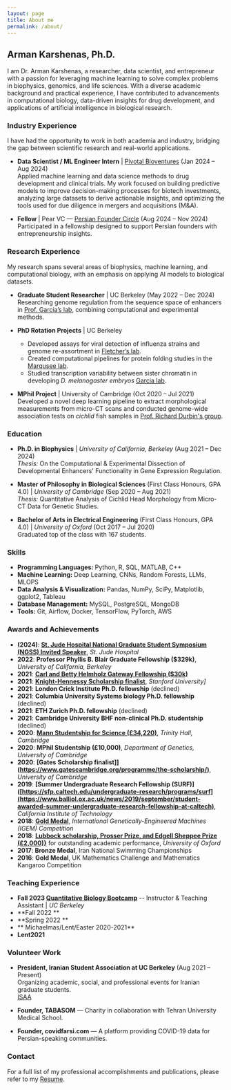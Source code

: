```yaml
---
layout: page
title: About me
permalink: /about/
---
```


## Arman Karshenas, Ph.D.

I am Dr. Arman Karshenas, a researcher, data scientist, and entrepreneur with a passion for leveraging machine learning to solve complex problems in biophysics, genomics, and life sciences. With a diverse academic background and practical experience, I have contributed to advancements in computational biology, data-driven insights for drug development, and applications of artificial intelligence in biological research.

### Industry Experience

I have had the opportunity to work in both academia and industry, bridging the gap between scientific research and real-world applications.

- **Data Scientist / ML Engineer Intern** | [Pivotal Bioventures](https://www.pivotalbioventures.com) (Jan 2024 – Aug 2024)  
  Applied machine learning and data science methods to drug development and clinical trials. My work focused on building predictive models to improve decision-making processes for biotech investments, analyzing large datasets to derive actionable insights, and optimizing the tools used for due diligence in mergers and acquisitions (M&A).
  

- **Fellow** | Pear VC — [Persian Founder Circle](https://pear.vc/communities/persian-founder-circles/) (Aug 2024 – Nov 2024)  
  Participated in a fellowship designed to support Persian founders with entrepreneurship insights.

### Research Experience

My research spans several areas of biophysics, machine learning, and computational biology, with an emphasis on applying AI models to biological datasets.

- **Graduate Student Researcher** | UC Berkeley (May 2022 – Dec 2024)  
  Researching genome regulation from the sequence space of enhancers in [Prof. Garcia’s lab](http://garcialab.berkeley.edu), combining computational and experimental methods.  

- **PhD Rotation Projects** | UC Berkeley  
  - Developed assays for viral detection of influenza strains and genome re-assortment in [Fletcher’s lab](https://fletchlab.berkeley.edu).  
  - Created computational pipelines for protein folding studies in the [Marqusee lab](https://zebra.berkeley.edu).  
  - Studied transcription variability between sister chromatin in developing *D. melanogaster embryos* [Garcia lab](http://garcialab.berkeley.edu).

- **MPhil Project** | University of Cambridge (Oct 2020 – Jul 2021)  
  Developed a novel deep learning pipeline to extract morphological measurements from micro-CT scans and conducted
genome-wide association tests on *cichlid* fish samples in [Prof. Richard Durbin's group](https://www.gen.cam.ac.uk/research-groups/research-groups/durbin). 

### Education

- **Ph.D. in Biophysics** | *University of California, Berkeley* (Aug 2021 – Dec 2024)  
  *Thesis:* On the Computational & Experimental Dissection of Developmental Enhancers' Functionality in Gene Expression Regulation.  
 
- **Master of Philosophy in Biological Sciences** (First Class Honours, GPA 4.0) | *University of Cambridge* (Sep 2020 – Aug 2021)  
  *Thesis:* Quantitative Analysis of Cichlid Head Morphology from Micro-CT Data for Genetic Studies.  

- **Bachelor of Arts in Electrical Engineering** (First Class Honours, GPA 4.0) | *University of Oxford* (Oct 2017 – Jul 2020)  
  Graduated top of the class with 167 students.

### Skills

- **Programming Languages:** Python, R, SQL, MATLAB, C++  
- **Machine Learning:** Deep Learning, CNNs, Random Forests, LLMs, MLOPS 
- **Data Analysis & Visualization:** Pandas, NumPy, SciPy, Matplotlib, ggplot2, Tableau
- **Database Management:** MySQL, PostgreSQL, MongoDB  
- **Tools:** Git, Airflow, Docker, TensorFlow, PyTorch, AWS

### Awards and Achievements

- **(2024)**: **[St. Jude Hospital National Graduate Student Symposium (NGSS) Invited Speaker](https://www.stjude.org/education-training/predoctoral-training/graduate-students/national-graduate-student-symposium-ngss.html)**, *St. Jude Hospital*
- **2022**: **Professor Phyllis B. Blair Graduate Fellowship ($329k)**, *University of California, Berkeley*  
- **2021**: **[Carl and Betty Helmholz Gateway Fellowship ($30k)](https://ihouse.berkeley.edu/admissions/i-house-financial-aid/gateway-fellowship-program)**
- **2021**: **[Knight-Hennessy Scholarship finalist](https://knight-hennessy.stanford.edu)**, *Stanford University]*
- **2021**: **London Crick Institute Ph.D. fellowship** (declined)
- **2021**: **Columbia University Systems biology Ph.D. fellowship** (declined)
- **2021**: **ETH Zurich Ph.D. fellowship** (declined)
- **2021**: **Cambridge University BHF non-clinical Ph.D. studentship** (declined)
- **2020**: **[Mann Studentship for Science (£34,220)](https://www.student-funding.cam.ac.uk/fund/trinity-hall-mann-studentship-2023#award-details)**, *Trinity Hall, Cambridge*  
- **2020**: **MPhil Studentship (£10,000)**, *Department of Genetics, University of Cambridge*
- **2020**: **[Gates Scholarship finalist]](https://www.gatescambridge.org/programme/the-scholarship/)**, *University of Cambridge*
- **2019**: **[Summer Undergraduate Research Fellowship (SURF)]([https://sfp.caltech.edu/undergraduate-research/programs/surf](https://www.balliol.ox.ac.uk/news/2019/september/student-awarded-summer-undergraduate-research-fellowship-at-caltech)**, *California Institute of Technology*  
- **2018**: **[Gold Medal](https://www.balliol.ox.ac.uk/news/2018/november/engsci-student-wins-best-therapeutics-project-with-oxford-team)**, *International Genetically-Engineered Machines (IGEM) Competition* 
- **2018**: **[Lubbock scholarship, Prosser Prize, and Edgell Sheppee Prize (£2,000)}](https://www.balliol.ox.ac.uk/current-members/scholarship-and-exhibition-holders)** for outstanding academic performance, *University of Oxford*
- **2017**: **Bronze Medal**, Iran National Swimming Championships  
- **2016**: **Gold Medal**, UK Mathematics Challenge and Mathematics Kangaroo Competition  


### Teaching Experience

- **Fall 2023 [Quantitative Biology Bootcamp](https://mcb.berkeley.edu/grad/quantitative-biology-bootcamp/2023)** -- Instructor & Teaching Assistant | *UC Berkeley*  
- **Fall 2022 **
- **Spring 2022 **
- ** Michaelmas/Lent/Easter 2020-2021**
- **Lent2021** 

### Volunteer Work

- **President, Iranian Student Association at UC Berkeley** (Aug 2021 – Present)  
  Organizing academic, social, and professional events for Iranian graduate students.  
  [ISAA](https://callink.berkeley.edu/organization/iranianstudentallianceinamerica)

- **Founder, TABASOM** — Charity in collaboration with Tehran University Medical School.  
- **Founder, covidfarsi.com** — A platform providing COVID-19 data for Persian-speaking communities.

### Contact

For a full list of my professional accomplishments and publications, please refer to my [Resume](asset/documents/Arman_Karshenas_Resume.pdf).
